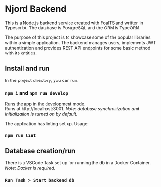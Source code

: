 # Njord Backend

This is a Node.js backend service created with FoalTS and written in Typescript. The database is PostgreSQL and the ORM is TypeORM.

The purpose of this project is to showcase some of the popular libraries within a simple application. The backend manages users, implements JWT authentication and provides REST API endpoints for some basic method with its entities.

## Install and run

In the project directory, you can run:

### `npm i` and `npm run develop`

Runs the app in the development mode.\
Runs at http://localhost:3001.
*Note: database synchronization and initialization is turned on by default.*

The application has linting set up. Usage:
### `npm run lint`

## Database creation/run

There is a VSCode Task set up for running the db in a Docker Container.\
*Note: Docker is required.*

### `Run Task > Start backend db`